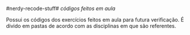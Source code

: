 #nerdy-recode-stuff#
_códigos feitos em aula_

Possui os códigos dos exercícios feitos em aula para futura verificação. 
É divido em pastas de acordo com as disciplinas em que são referentes.
